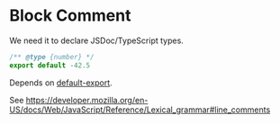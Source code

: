 # Block Comment

We need it to declare JSDoc/TypeScript types.

```js
/** @type {number} */
export default -42.5
```

Depends on [default-export](./2110-default-export.md).

See <https://developer.mozilla.org/en-US/docs/Web/JavaScript/Reference/Lexical_grammar#line_comments>
